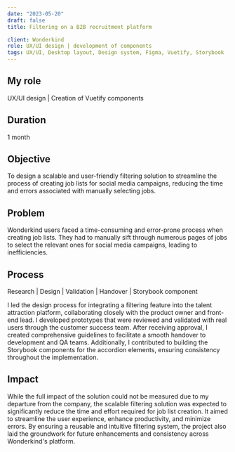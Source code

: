 ```yaml
---
date: "2023-05-20"
draft: false
title: Filtering on a B2B recruitment platform

client: Wonderkind
role: UX/UI design | development of components
tags: UX/UI, Desktop layout, Design system, Figma, Vuetify, Storybook
---
```


## My role
UX/UI design | Creation of Vuetify components

## Duration
1 month

## Objective 
To design a scalable and user-friendly filtering solution to streamline the process of creating job lists for social media campaigns, reducing the time and errors associated with manually selecting jobs.

## Problem
Wonderkind users faced a time-consuming and error-prone process when creating job lists. They had to manually sift through numerous pages of jobs to select the relevant ones for social media campaigns, leading to inefficiencies.

## Process
Research | Design | Validation | Handover | Storybook component

I led the design process for integrating a filtering feature into the talent attraction platform, collaborating closely with the product owner and front-end lead. I developed prototypes that were reviewed and validated with real users through the customer success team. After receiving approval, I created comprehensive guidelines to facilitate a smooth handover to development and QA teams. Additionally, I contributed to building the Storybook components for the accordion elements, ensuring consistency throughout the implementation.

## Impact
While the full impact of the solution could not be measured due to my departure from the company, the scalable filtering solution was expected to significantly reduce the time and effort required for job list creation. It aimed to streamline the user experience, enhance productivity, and minimize errors. By ensuring a reusable and intuitive filtering system, the project also laid the groundwork for future enhancements and consistency across Wonderkind's platform.